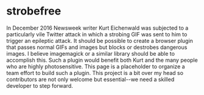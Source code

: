 # strobefree

In December 2016 Newsweek writer Kurt Eichenwald was subjected to a particularly vile Twitter attack in which a strobing GIF was sent to him to trigger an epileptic attack. It should be possible to create a browser plugin that passes normal GIFs and images but blocks or destrobes dangerous images. I believe imagemagick or a similar library should be able to accomplish this.  Such a plugin would benefit both Kurt and the many people who are highly photosensitive.  This page is a placeholder to organize a team effort to build such a plugin.  This project is a bit over my head so contributors are not only welcome but essential--we need a skilled developer to step forward.  

